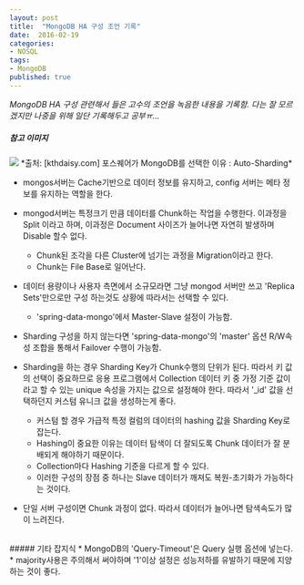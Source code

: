 ```yaml
---
layout: post
title:  "MongoDB HA 구성 조언 기록"
date:  2016-02-19
categories:
- NOSQL
tags:
- MongoDB
published: true
---
```

*MongoDB HA 구성 관련해서 들은 고수의 조언을 녹음한 내용을 기록함. 다는 잘 모르겠지만 나중을 위해 일단 기록해두고 공부ㅠ...*

##### 참고 이미지
<img src="http://www.kthdaisy.com/wp/wp-content/uploads/2014/11/Figure4_ShardReplica-665x395.png" />
*출처: [kthdaisy.com] 포스퀘어가 MongoDB를 선택한 이유 : Auto-Sharding*

* mongos서버는 Cache기반으로 데이터 정보를 유지하고, config 서버는 메타 정보를 유지하는 역할을 한다.

* mongod서버는 특정크기 만큼 데이터를 Chunk하는 작업을 수행한다. 이과정을 Split 이라고 하며, 이과정은 Document 사이즈가 늘어나면 자연히 발생하며 Disable 할수 없다.
   - Chunk된 조각을 다른 Cluster에 넘기는 과정을 Migration이라고 한다.
   - Chunk는 File Base로 일어난다.

* 데이터 용량이나 사용자 측면에서 소규모라면 그냥 mongod 서버만 쓰고 'Replica Sets'만으로만 구성 하는것도 상황에 따라서는 선택할 수 있다.
   - 'spring-data-mongo'에서 Master-Slave 설정이 가능함.

* Sharding 구성을 하지 않는다면 'spring-data-mongo'의 'master' 옵션 R/W속성 조합을 통해서 Failover 수행이 가능함.

* Sharding을 하는 경우 Sharding Key가 Chunk수행의 단위가 된다. 따라서 키 값의 선택이 중요하므로 응용 프로그램에서 Collection 데이터 키 중 가정 기준 값이라고 할 수 있는 unique 속성을 가지는 값으로 설정해야 한다. 따라서 '_id' 값을 선택하던지 커스텀 유니크 값을 생성하는게 좋다.
   - 커스텀 할 경우 가급적 특정 컬럼의 데이터의 hashing 값을 Sharding Key로 잡는다.
   - Hashing이 중요한 이유는 데이터 탐색이 더 잘되도록 Chunk 데이터가 잘 분배되게 해야하기 때문이다.
   - Collection마다 Hashing 기준을 다르게 할 수 있다.
   - 이러한 구성의 장점 중 하나는 Slave 데이터가 깨져도 복원-초기화가 가능하다는 것이다.

* 단일 서버 구성이면 Chunk 과정이 없다. 따라서 데이터가 늘어나면 탐색속도가 많이 느려진다.

<br>
##### 기타 잡지식
* MongoDB의 'Query-Timeout'은 Query 실행 옵션에 넣는다.
* majority사용은 주의해서 써야하며 '1'이상 설정은 성능저하를 유발하기 때문에 지양하는 것이 좋다.
